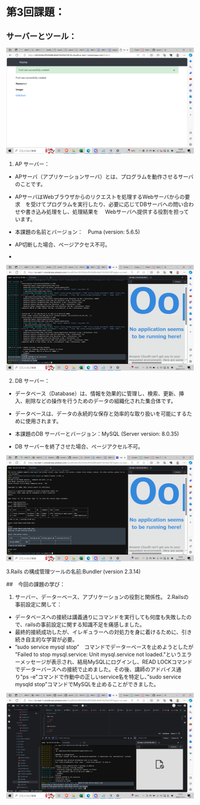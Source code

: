 # 第3回課題： 
##   サーバーとツール：

![fruit](fruit.png)

1. AP サーバー：
- APサーバ（アプリケーションサーバ）とは、プログラムを動作させるサーバのことです。
- APサーバはWebブラウザからのリクエストを処理するWebサーバからの要求　を受けてプログラムを実行したり、必要に応じてDBサーバへの問い合わせや書き込み処理をし、処理結果を
　Webサーバへ提供する役割を担っています。

- 本課題の名前とバージョン：　Puma (version: 5.6.5)
- AP切断した場合、ページアクセス不可。
- 
![puma](exit_puma.png)

2. DB サーバー：
- データベース（Database）は、情報を効果的に管理し、検索、更新、挿入、削除などの操作を行うためのデータの組織化された集合体です。
- データベースは、データの永続的な保存と効率的な取り扱いを可能にするために使用されます。

- 本課題のDB サーバーとバージョン：MySQL (Server version: 8.0.35)
- DB サーバーを終了させた場合、ページアクセル不可。

![lock](sql_readlock.png)

3.Rails の構成管理ツールの名前:Bundler (version 2.3.14)

##　今回の課題の学び：
1. サーバー、データーベース、アプリケーションの役割と関係性。
2.Railsの事前設定に関して：
- データベースへの接続は講義通りにコマンドを実行しても何度も失敗したので、railsの事前設定に関する知識不足を痛感しました。
- 最終的接続成功したが、イレギュラーへの対処力を身に着けるために、引き続き自主的な学習が必要。
- ”sudo service mysql stop”　コマンドでデーターベースを止めようとしたが "Failed to stop mysql.service: Unit mysql.service not loaded."というエラーメッセージが表示され、結局MySQLにログインし、READ LOCKコマンドでデーターバースへの接続で止めました。その後、講師のアドバイス通り"ps -e"コマンドで作動中の正しいservice名を特定し、”sudo service mysqld stop”コマンドでMySQLを止めることができました。

![sudo](sudo_stop_fail.png)

